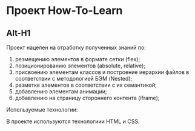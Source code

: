# Проект How-To-Learn

## Alt-H1

Проект нацелен на отработку полученных знаний по:

1. резмещению элементов в формате сетки (flex);
2. позиционированию элементов (absolute, relative);
3. присвоению элементам классов и построение иерархии файлов в соответствии с методологией БЭМ (Nested);
4. разметке элементов в соответствии с их семантикой;
5. добавлению элементам анимации;
6. добавлению на страницу стороннего контента (iframe);

Используемые технологии:

В проекте используются технологиии HTML и CSS.
